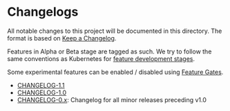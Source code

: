 # Changelogs

All notable changes to this project will be documented in this directory. The
format is based on [Keep a Changelog](https://keepachangelog.com/en/1.0.0/).

Features in Alpha or Beta stage are tagged as such. We try to follow the same
conventions as Kubernetes for [feature development
stages](https://github.com/kubernetes/community/blob/master/contributors/devel/sig-architecture/api_changes.md#alpha-beta-and-stable-versions).

Some experimental features can be enabled / disabled using [Feature
Gates](../docs/feature-gates.md).

- [CHANGELOG-1.1](CHANGELOG-1.1.md)
- [CHANGELOG-1.0](CHANGELOG-1.0.md)
- [CHANGELOG-0.x](CHANGELOG-0.x.md): Changelog for all minor releases preceding v1.0
